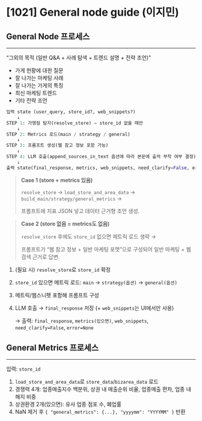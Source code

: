 # [1021] General node guide (이지민)

## General Node 프로세스

---

“그외의 목적 (일반 Q&A + 사례 탐색 + 트렌드 설명 + 전략 조언)"

- 가게 현황에 대한 질문
- 잘 나가는 마케팅 사례
- 잘 나가는 가게의 특징
- 최신 마케팅 트렌드
- 기타 전략 조언

```python
입력 state (user_query, store_id?, web_snippets?)
    ↓
STEP 1: 가맹점 탐지(resolve_store) — store_id 없을 때만
    ↓
STEP 2: Metrics 로드(main / strategy / general)
    ↓
STEP 3: 프롬프트 생성(웹 참고 정보 포함 가능)
    ↓
STEP 4: LLM 호출(append_sources_in_text 옵션에 따라 본문에 출처 부착 여부 결정)
    ↓
출력 state(final_response, metrics, web_snippets, need_clarify=False, error=None)
```

> **Case 1 (store + metrics 있음)**
> 
> 
> `resolve_store` → `load_store_and_area_data` → `build_main/strategy/general_metrics` →
> 
> 프롬프트에 지표 JSON 넣고 데이터 근거형 조언 생성.
> 

> **Case 2 (store 없음 = metrics도 없음)**
> 
> 
> `resolve_store` 후에도 `store_id` 없으면 메트릭 로드 생략 →
> 
> 프롬프트가 “웹 참고 정보 + 일반 마케팅 포맷”으로 구성되어 일반 마케팅 + 웹 검색 근거로 답변.
> 
1. (필요 시) `resolve_store`로 `store_id` 확정
2. `store_id` 있으면 메트릭 로드: `main` → `strategy(옵션)` → `general(옵션)`
3. 메트릭/웹스니펫 포함해 프롬프트 구성
4. LLM 호출 → `final_response` 저장 (+ `web_snippets`는 UI에서만 사용)
    
    → 출력: `final_response`, `metrics(있으면)`, `web_snippets`, `need_clarify=False`, `error=None`
    

## General Metrics 프로세스

---

입력: `store_id`

1. `load_store_and_area_data`로 `store_data`/`bizarea_data` 로드
2. 경쟁력 4개: 업종매출지수 백분위, 상권 내 매출순위 비율, 업종매출 편차, 업종 내 해지 비중
3. 상권환경 2개(있으면): 유사 업종 점포 수, 폐업률
4. NaN 제거 후 `{ "general_metrics": {...}, "yyyymm": "YYYYMM" }` 반환
